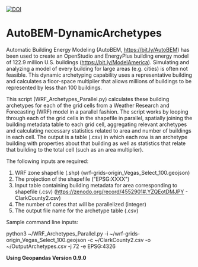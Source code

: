 [![DOI](https://zenodo.org/badge/428771973.svg)](https://zenodo.org/badge/latestdoi/428771973)

# AutoBEM-DynamicArchetypes
Automatic Building Energy Modeling (AutoBEM, https://bit.ly/AutoBEM) has been used to create an OpenStudio and EnergyPlus building energy model of 122.9 million U.S. buildings (https://bit.ly/ModelAmerica). Simulating and analyzing a model of every building for large areas (e.g. cities) is often not feasible. This dynamic archetyping capability uses a representative building and calculates a floor-space multiplier that allows millions of buildings to be represented by less than 100 buildings.

This script (WRF_Archetypes_Parallel.py) calculates these building archetypes for each of the grid cells from a Weather Research and Forecasting (WRF) model in a parallel fashion. The script works by looping through each of the grid cells in the shapefile in parallel, spatially joining the building metadata table to each grid cell, aggregating relevant archetypes and calculating necessary statistics related to area and number of buildings in each cell. The output is a table (.csv) in which each row is an archetype building with properties about that building as well as statistics that relate that building to the total cell (such as an area multiplier).

The following inputs are required:

1. WRF zone shapefile (.shp) (wrf-grids-origin_Vegas_Select_100.geojson)
2. The projection of the shapefile ("EPSG:XXXX")
3. Input table containing building metadata for area corresponding to shapefile (.csv) (https://zenodo.org/record/4552901#.YZQEotDMJPY - ClarkCounty2.csv)
4. The number of cores that will be parallelized (integer)
5. The output file name for the archetype table (.csv)

Sample command line inputs:

python3 ~/WRF_Archetypes_Parallel.py -i ~/wrf-grids-origin_Vegas_Select_100.geojson -c ~/ClarkCounty2.csv -o ~/OutputArchetypes.csv -j 72 -e EPSG:4326

**Using Geopandas Version 0.9.0**
